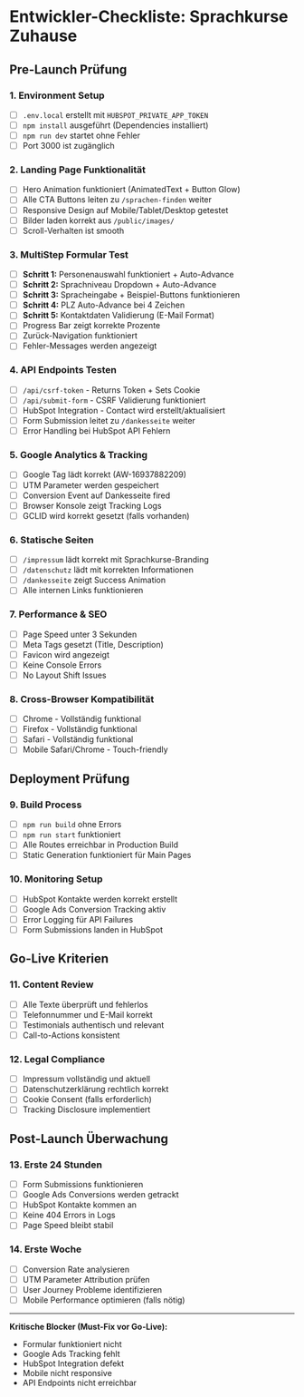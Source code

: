 # Entwickler-Checkliste: Sprachkurse Zuhause

## Pre-Launch Prüfung

### 1. Environment Setup
- [ ] `.env.local` erstellt mit `HUBSPOT_PRIVATE_APP_TOKEN`
- [ ] `npm install` ausgeführt (Dependencies installiert)
- [ ] `npm run dev` startet ohne Fehler
- [ ] Port 3000 ist zugänglich

### 2. Landing Page Funktionalität
- [ ] Hero Animation funktioniert (AnimatedText + Button Glow)
- [ ] Alle CTA Buttons leiten zu `/sprachen-finden` weiter
- [ ] Responsive Design auf Mobile/Tablet/Desktop getestet
- [ ] Bilder laden korrekt aus `/public/images/`
- [ ] Scroll-Verhalten ist smooth

### 3. MultiStep Formular Test
- [ ] **Schritt 1:** Personenauswahl funktioniert + Auto-Advance
- [ ] **Schritt 2:** Sprachniveau Dropdown + Auto-Advance
- [ ] **Schritt 3:** Spracheingabe + Beispiel-Buttons funktionieren
- [ ] **Schritt 4:** PLZ Auto-Advance bei 4 Zeichen
- [ ] **Schritt 5:** Kontaktdaten Validierung (E-Mail Format)
- [ ] Progress Bar zeigt korrekte Prozente
- [ ] Zurück-Navigation funktioniert
- [ ] Fehler-Messages werden angezeigt

### 4. API Endpoints Testen
- [ ] `/api/csrf-token` - Returns Token + Sets Cookie
- [ ] `/api/submit-form` - CSRF Validierung funktioniert
- [ ] HubSpot Integration - Contact wird erstellt/aktualisiert
- [ ] Form Submission leitet zu `/dankesseite` weiter
- [ ] Error Handling bei HubSpot API Fehlern

### 5. Google Analytics & Tracking
- [ ] Google Tag lädt korrekt (AW-16937882209)
- [ ] UTM Parameter werden gespeichert
- [ ] Conversion Event auf Dankesseite fired
- [ ] Browser Konsole zeigt Tracking Logs
- [ ] GCLID wird korrekt gesetzt (falls vorhanden)

### 6. Statische Seiten
- [ ] `/impressum` lädt korrekt mit Sprachkurse-Branding
- [ ] `/datenschutz` lädt mit korrekten Informationen
- [ ] `/dankesseite` zeigt Success Animation
- [ ] Alle internen Links funktionieren

### 7. Performance & SEO
- [ ] Page Speed unter 3 Sekunden
- [ ] Meta Tags gesetzt (Title, Description)
- [ ] Favicon wird angezeigt
- [ ] Keine Console Errors
- [ ] No Layout Shift Issues

### 8. Cross-Browser Kompatibilität
- [ ] Chrome - Vollständig funktional
- [ ] Firefox - Vollständig funktional  
- [ ] Safari - Vollständig funktional
- [ ] Mobile Safari/Chrome - Touch-friendly

## Deployment Prüfung

### 9. Build Process
- [ ] `npm run build` ohne Errors
- [ ] `npm run start` funktioniert
- [ ] Alle Routes erreichbar in Production Build
- [ ] Static Generation funktioniert für Main Pages

### 10. Monitoring Setup
- [ ] HubSpot Kontakte werden korrekt erstellt
- [ ] Google Ads Conversion Tracking aktiv
- [ ] Error Logging für API Failures
- [ ] Form Submissions landen in HubSpot

## Go-Live Kriterien

### 11. Content Review
- [ ] Alle Texte überprüft und fehlerlos
- [ ] Telefonnummer und E-Mail korrekt
- [ ] Testimonials authentisch und relevant
- [ ] Call-to-Actions konsistent

### 12. Legal Compliance
- [ ] Impressum vollständig und aktuell
- [ ] Datenschutzerklärung rechtlich korrekt
- [ ] Cookie Consent (falls erforderlich)
- [ ] Tracking Disclosure implementiert

## Post-Launch Überwachung

### 13. Erste 24 Stunden
- [ ] Form Submissions funktionieren
- [ ] Google Ads Conversions werden getrackt
- [ ] HubSpot Kontakte kommen an
- [ ] Keine 404 Errors in Logs
- [ ] Page Speed bleibt stabil

### 14. Erste Woche
- [ ] Conversion Rate analysieren
- [ ] UTM Parameter Attribution prüfen
- [ ] User Journey Probleme identifizieren
- [ ] Mobile Performance optimieren (falls nötig)

---

**Kritische Blocker (Must-Fix vor Go-Live):**
- Formular funktioniert nicht
- Google Ads Tracking fehlt
- HubSpot Integration defekt
- Mobile nicht responsive
- API Endpoints nicht erreichbar